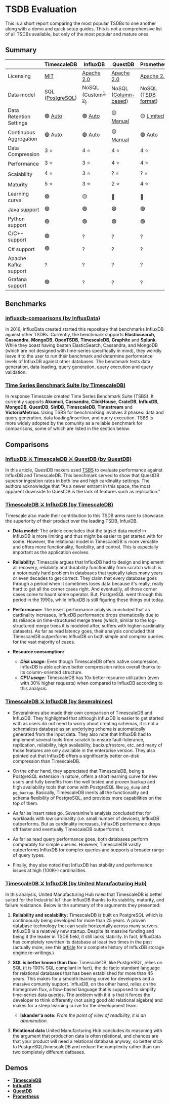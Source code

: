 # TSDB Evaluation
This is a short report comparing the most popular TSDBs to one another along with a demo and quick setup guides. This is not a comprehensive list of all TSDBs available, but only of the most popular and mature ones.

## Summary

|| TimescaleDB | InfluxDB | QuestDB | Prometheus |
|--------------------------|---|---|---|---|
| Licensing | [MIT](https://github.com/influxdata/influxdb/blob/master/LICENSE) | [Apache 2.0](https://github.com/timescale/timescaledb/blob/master/LICENSE) | [Apache 2.0](https://github.com/questdb/questdb/blob/master/LICENSE.txt) | [Apache 2.0](https://github.com/prometheus/prometheus/blob/main/LICENSE)|
| Data model 			    | SQL ([PostgreSQL](https://docs.timescale.com/timescaledb/latest/overview)) | NoSQL (Custom<sup>[1](https://medium.com/dataseries/analysis-of-the-storage-mechanism-in-influxdb-b84d686f3697), [2](https://docs.influxdata.com/influxdb/v2.1/reference/internals/storage-engine)</sup>) | NoSQL ([Column-based](https://questdb.io/docs/concept/storage-model)) | NoSQL ([TSDB format](https://prometheus.io/docs/prometheus/latest/storage)) |
| Data Retention Settings 	| 🟢 [Auto](https://docs.timescale.com/timescaledb/latest/getting-started/data-retention) | 🟢 [Auto](https://docs.influxdata.com/influxdb/v2.1/organizations/buckets) | 🟡 [Manual](https://questdb.io/docs/operations/data-retention) | 🟡 [Limited](https://stackoverflow.com/questions/69630832/how-to-store-data-in-prometheus-with-different-retention-time-per-job-or-targets) |
| Continuous Aggregation			| 🟢 [Auto](https://docs.timescale.com/timescaledb/latest/getting-started/create-cagg/) | 🟢 [Auto](https://docs.influxdata.com/influxdb/v2.1/process-data/get-started) | 🟡 [Manual](https://questdb.io/docs/reference/sql/sample-by) | 🟢 [Auto](https://prometheus.io/docs/prometheus/latest/configuration/recording_rules) |
| Data Compression			| 3 ⭐ | 4 ⭐ | 4 ⭐ | 4 ⭐ |
| Performance				| 3 ⭐ | 3 ⭐ | 4 ⭐ | 4 ⭐ |
| Scalability				| 4 ⭐ | 3 ⭐ | ? ⭐ | ? ⭐ |
| Maturity					| 5 ⭐ | 3 ⭐ | 2 ⭐ | 4 ⭐ |
| Learning curve			| 🟢 | 🟡 | 🔴 | 🔴 |
| Java support				| 🟢 | 🟢 | 🟢 | 🟢 |
| Python support			| 🟢 | 🟢 | 🟢 | 🟢 |
| C/C++ support				| 🟢 | ? | ? | ? |
| C# support				| 🟢 | ? | ? | ? |
| Apache Kafka support		| ? | ? | ? | ? |
| Grafana support			| 🟢 | ? | ? | ? |

## Benchmarks
### [influxdb-comparisons (by InfluxData)](https://github.com/influxdata/influxdb-comparisons)
In 2016, InfluxData created started this repository that benchmarks InfluxDB against other TSDBs. Currently, the benchmark supports **Elasticsearch**, **Cassandra**, **MongoDB**, **OpenTSDB**, **TimescaleDB**, **Graphite** and **Splunk**. While they boast having beaten ElasticSearch, Cassandra, and MongoDB (which are not designed with time-series specifically in mind), they weirdly leave it to the user to run their benchmark and determine performance levels of InfluxDB against other databases. The benchmark tests data generation, data loading, query generation, query execution and query validation.

### [Time Series Benchmark Suite (by TimescaleDB)](https://github.com/timescale/tsbs)
In response Timescale created Time Series Benchmark Suite (TSBS). It currently supports **Akumuli**, **Cassandra**, **ClickHouse**, **CrateDB**, **InfluxDB**, **MongoDB**, **QuestDB**, **SiriDB**, **TimescaleDB**, **Timestream** and **VictoriaMetrics**. Using TSBS for benchmarking involves 3 phases: data and query generation, data loading/insertion, and query execution. TSBS is more widely adopted by the comunity as a reliable benchmark for comparisons, some of which are listed in the section below.


## Comparisons
### [InfluxDB ⚔️ TimescaleDB ⚔️ QuestDB (by QuestDB)](https://questdb.io/tutorial/2021/07/05/comparing-questdb-timescaledb-influxdb)
In this article, QuestDB makers used [TSBS](https://github.com/timescale/tsbs) to evaluate performance against InfluxDB and TimescaleDB. This benchmark served to show that QuestDB superior ingestion rates in both low and high cardinality settings. The authors acknowledge that "As a newer entrant in this space, the most apparent downside to QuestDB is the lack of features such as replication."

### [TimescaleDB ⚔️ InfluxDB (by TimescaleDB)](https://blog.timescale.com/blog/timescaledb-vs-influxdb-for-time-series-data-timescale-influx-sql-nosql-36489299877)
Timescale also made their contribution to this TSDB arms race to showcase the superiority of their product over the leading TSDB, InfuxDB.

- **Data model:** The article concludes that the tagset data model in InfluxDB is more limiting and thus might be easier to get started with for some. However, the relational model in TimescaleDB is more versatile and offers more functionality, flexibility, and control. This is especially important as the application evolves.


- **Reliability:** Timescale argues that InfluxDB had to design and implement all recovery, reliability and durability functionality from scratch which is a notoriously hard problem in databases that typically takes many years or even decades to get correct. They claim that every database goes through a period when it sometimes loses data because it's really, really hard to get all the corner cases right. And eventually, all those corner cases come to haunt some operator. But, PostgreSQL went through this period in the 1990s, while InfluxDB is still figuring these things out today.

- **Performance:** The insert performance analysis concluded that as cardinality increases, InfluxDB performance drops dramatically due to its reliance on time-structured merge trees (which, similar to the log-structured merge trees it is modeled after, suffers with higher-cardinality datasets). As far as read latency goes, their analysis concluded that TimescaleDB outperforms InfluxDB on both simple and complex queries for the vast majority of cases.

- **Resource consumption:**
	- ***Disk usage:*** Even though TimescaleDB offers native compression, InfluxDB is able achieve better compression ratios overall thanks to its column-oriented structure.
	- ***CPU usage:*** TimescaleDB has 10x better resource utilization (even with 30% higher requests) when compared to InfluxDB according to this analysis.

### [TimescaleDB ⚔️ InfluxDB (by Severalnines)](https://severalnines.com/database-blog/which-time-series-database-better-timescaledb-vs-influxdb)
- Severalnines also made their own comparison of TimescaleDB and InfluxDB. They highlighted that although InfluxDB is easier to get started with as users do not need to worry about creating schemas, it is not a schemaless database as an underlying schema is automatically generated from the input data. They also note that InfluxDB had to implement several tools from scratch to ensure fault-tolerance, replication, reliability, high availability, backup/restore, etc. and many of those features are only available in the enterprise version. They also pointed out that InfluxDB offers a significantly better on-disk compression than TimescaleDB.

- On the other hand, they appreciated that TimescaleDB, being a PostgreSQL extension in nature, offers a short learning curve for new users and fully benefits from the well tested and proven backup and high availability tools that come with PostgreSQL like `pg_dump` and `pg_backup`. Basically, TimescaleDB inerits all the functionality and schema flexibility of PostgreSQL, and provides more capabilities on the top of them.

- As far as insert rates go, Severalnine's analysis concluded that for workloads with low cardinality (i.e. small number of devices), InfluxDB outperforms. But as cardinality increases, InfluxDB performance drops off faster and eventually TimescaleDB outperforms it.

- As far as read query performance goes, both databases perform comparably for simple queries. However, TimescaleDB vastly outperforms InfluxDB for complex queries and supports a broader range of query types.

- Finally, they also noted that InfluxDB has stability and performance issues at high (100K+) cardinalities.

### [TimescaleDB ⚔️ InfluxDB (by United Manufacturing Hub)](https://docs.umh.app/docs/concepts/timescaledb-vs-influxdb)
In this analysis, United Manufacturing Hub ruled that TimescaleDB is better suited for the Industrial IoT than InfluxDB thanks to its stability, maturity, and failure resistance. Below is the summary of the arguments they presented:

1. **Reliability and scalability:** TimescaleDB is built on PostgreSQL which is continuously being developed for more than 25 years. A proven database technology that can scale horizontally across many servers. InfluxDB is a relatively new startup. Despite its massive funding and being it the leader in TSDB field, it still lacks stability. In fact, InfluxData has completely rewritten its database at least two times in the past (actually more, see this [article](https://medium.com/dataseries/analysis-of-the-storage-mechanism-in-influxdb-b84d686f3697) for a complete history of InfluxDB storage engine re-writings.)

2. **SQL is better known than flux:** TimescaleDB, like PostgreSQL, relies on SQL (it is 100% SQL compliant in fact), the de facto standard language for relational databases that has been established for more than 45 years. This makes for a smooth learning curve for developers and a massive comunity support. InfluxDB, on the other hand, relies on the homegrown flux, a flow-based language that is supposed to simplify time-series data queries. The problem with it it is that it forces the developer to think differently (not using good old relational algebra) and makes for a steep learning curve for the development team.

    - **Iskander'a note:** *From the point of view of readbility, it is an abomination.*

3. **Relational data**
United Manufacturing Hub concludes its reasoning with the argument that production data is often relational, and chances are that your product will need a relational database anyway, so better stick to PostgreSQL/timescaleDB and reduce the complexity rather than run two completely different datbases.

## Demos
- **[TimescaleDB](./timescaledb/README.md)**
- **[InfluxDB](./influxdb/README.md)**
- **[QuestDB](./questdb/README.md)**
- **[Prometheus](./prometheus/README.md)**
